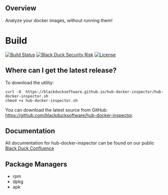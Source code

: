 ## Overview ##
Analyze your docker images, without running them!

# Build #
[![Build Status](https://travis-ci.org/blackducksoftware/hub-docker-inspector.svg?branch=master)](https://travis-ci.org/blackducksoftware/hub-docker-inspector)
[![Black Duck Security Risk](https://copilot.blackducksoftware.com/github/repos/blackducksoftware/hub-docker/branches/master/badge-risk.svg)](https://copilot.blackducksoftware.com/github/repos/blackducksoftware/hub-docker/branches/master)
[![License](https://img.shields.io/badge/License-Apache%202.0-blue.svg)](https://opensource.org/licenses/Apache-2.0)

## Where can I get the latest release? ##
To download the utility:
```
curl -O  https://blackducksoftware.github.io/hub-docker-inspector/hub-docker-inspector.sh
chmod +x hub-docker-inspector.sh
```
You can download the latest source from GitHub: https://github.com/blackducksoftware/hub-docker-inspector. 

## Documentation ##
All documentation for hub-docker-inspector can be found on our public [Black Duck Confluence](https://blackducksoftware.atlassian.net/wiki/spaces/INTDOCS/pages/48435867/Hub+Docker+Inspector)

## Package Managers ##
- rpm
- dpkg
- apk
